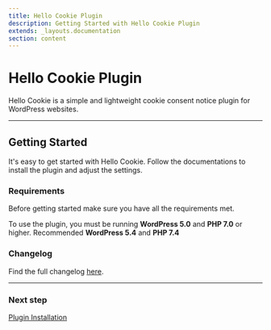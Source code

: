 ```yaml
---
title: Hello Cookie Plugin
description: Getting Started with Hello Cookie Plugin
extends: _layouts.documentation
section: content
---
```


# Hello Cookie Plugin

Hello Cookie is a simple and lightweight cookie consent notice plugin for WordPress websites.

---

## Getting Started

It's easy to get started with Hello Cookie. Follow the documentations to install the plugin and adjust the settings.

### Requirements

Before getting started make sure you have all the requirements met.

To use the plugin, you must be running **WordPress 5.0** and **PHP 7.0** or higher. Recommended **WordPress 5.4** and **PHP 7.4**

### Changelog

Find the full changelog [here](https://dinomatic.com/plugins/hello-cookie/changelog).

---

### Next step

[Plugin Installation](/docs/hello-cookie/installation/)
